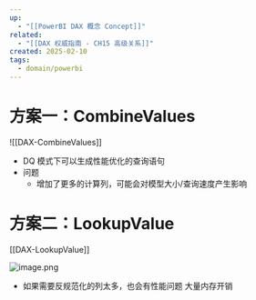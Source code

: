 ```yaml
---
up:
  - "[[PowerBI DAX 概念 Concept]]"
related:
  - "[[DAX 权威指南 - CH15 高级关系]]"
created: 2025-02-10
tags:
  - domain/powerbi
---
```


# 方案一：CombineValues

![[DAX-CombineValues]]


- DQ 模式下可以生成性能优化的查询语句
- 问题
	- 增加了更多的计算列，可能会对模型大小/查询速度产生影响


# 方案二：LookupValue

[[DAX-LookupValue]]

![image.png](https://s1.vika.cn/space/2025/02/10/0d4e5ab079e946cdb581bc7967106863)


- 如果需要反规范化的列太多，也会有性能问题 大量内存开销